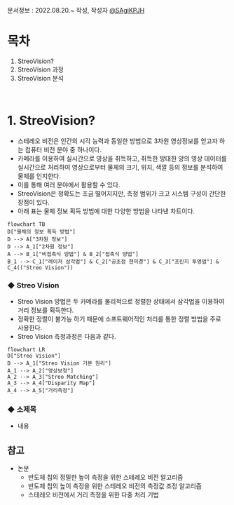 문서정보 : 2022.08.20.~ 작성, 작성자 [@SAgiKPJH](https://github.com/SAgiKPJH)

# 목차
1. StreoVision?
2. StreoVision 과정
3. StreoVision 분석

<br>

# 1. StreoVision?

 - 스테레오 비전은 인간의 시각 능력과 동일한 방법으로 3차원 영상정보를 얻고자 하는 컴퓨터 비전 분야 중 하나이다.
 - 카메라를 이용하여 실시간으로 영상을 취득하고, 취득한 방대한 양의 영상 데이터를 실시간으로 처리하여 영상으로부터 물체의 크기, 위치, 색깔 등의 정보를 분석하여 물체를 인지한다.
 - 이를 통해 여러 분야에서 활용할 수 있다.
 - StreoVision은 정확도는 조금 떨어지지만, 측정 범위가 크고 시스템 구성이 간단한 장점이 있다.
 - 아래 표는 물체 정보 획득 방법에 대한 다양한 방법을 나타낸 차트이다.
```mermaid
flowchart TB
D["물체의 정보 획득 방법"]
D --> A["3차원 정보"]
D --> A_1["2차원 정보"]
A --> B_1["비접촉식 방법"] & B_2["접촉식 방법"]
B_1 --> C_1["레이저 삼각법"] & C_2["공초점 현미경"] & C_3["프린지 투영법"] & C_4(("Streo Vision"))
```

### ◆ Streo Vision
 - Streo Vision 방법은 두 카메라를 물리적으로 정렬한 상태에서 삼각법을 이용하여 거리 정보를 획득한다.
 - 정확한 정렬이 불가능 하기 때문에 소프트웨어적인 처리를 통한 정렬 방법을 주로 사용한다.
 - Streo Vision 측정과정은 다음과 같다.

```mermaid
flowchart LR
D["Streo Vision"]
D --> A_1["Streo Vision 기본 원리"] 
A_1 --> A_2["영상보정"]
A_2 --> A_3["Streo Matching"]
A_3 --> A_4["Disparity Map"]
A_4 --> A_5["거리측정"]
```


### ◆ 소제목
 - 내용

## 참고

- 논문
  - 반도체 칩의 정밀한 높이 측정을 위한 스테레오 비전 알고리즘
  - 반도체 칩의 높이 측정을 위한 스테레오 비전의 측정값 조정 알고리즘
  - 스테레오 비전에서 거리 측정을 위한 다중 처리 기법